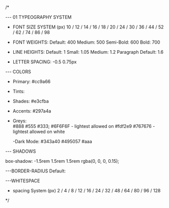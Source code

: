 /\*

--- 01 TYPEOGRAPHY SYSTEM

- FONT SIZE SYSTEM (px)
  10 / 12 / 14 / 16 / 18 / 20 / 24 / 30 / 36 / 44 / 52 / 62 / 74 / 86 / 98

- FONT WEIGHTS:
  Default: 400
  Medium: 500
  Semi-Bold: 600
  Bold: 700

- LINE HEIGHTS:
  Default: 1
  Small: 1.05
  Medium: 1.2
  Paragraph Default: 1.6

- LETTER SPACING:
  -0.5
  0.75px

--- COLORS

- Primary:
  #cc9a66

- Tints:

- Shades:
  #e3cfba
- Accents:
  #297a4a

- Greys:  
  #888
  #555
  #333;
  #6F6F6F - lightest allowed on #fdf2e9
  #767676 - lightest allowed on white

  -Dark Mode:
  #343a40
  #495057
  #aaa

--- SHADOWS

box-shadow: -1.5rem 1.5rem 1.5rem rgba(0, 0, 0, 0.15);

---BORDER-RADIUS
Default:

---WHITESPACE

- spacing System (px)
  2 / 4 / 8 / 12 / 16 / 24 / 32 / 48 / 64 / 80 / 96 / 128

\*/
